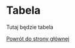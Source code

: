<html lang="pl">
<head>
    <meta charset="UTF-8">
    <meta name="viewport" content="width=device-width, initial-scale=1.0">
</head>
<body>
    <h1>Tabela</h1>
    <p>Tutaj będzie tabela</p>
    <p><a href="index.html">Powrót do strony głównej</a></p>
</body>
</html>

